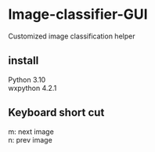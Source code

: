 # Image-classifier-GUI
Customized image classification helper

## install
Python 3.10 \
wxpython 4.2.1

## Keyboard short cut
m: next image \
n: prev image